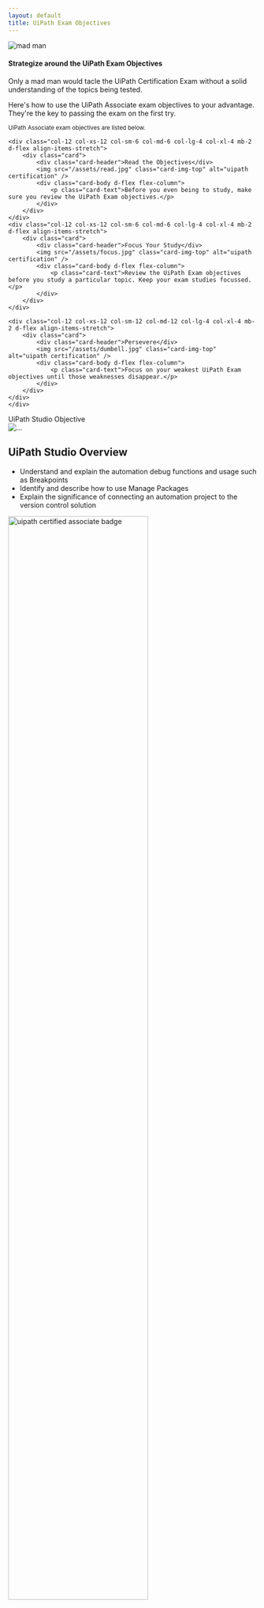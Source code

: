 ```yaml
---
layout: default
title: UiPath Exam Objectives
---
```


<div class="row">


<div class="col-12 mb-2 d-flex align-items-stretch">
   <div class="card mb-3" style="max-width: 540px;">
      <div class="row g-0">
         <div class="col-md-4">
            <img src="/assets/mad.jpg"  alt="mad man">
         </div>
         <div class="col-md-8">
            <div class="card-body">
               <h4>Strategize around the UiPath Exam Objectives</h4>
               <p class="card-text">Only a mad man would tacle the UiPath Certification Exam without a solid understanding of the topics being tested.</p>
               <p class="card-text">Here's how to use the UiPath Associate exam objectives to your advantage. They're the key to passing the exam on the first try.</p>
               <p class="card-text"><small class="text-muted">UiPath Associate exam objectives are listed below.</small></p>
            </div>
         </div>
      </div>
   </div>
</div>
	
	

    <div class="col-12 col-xs-12 col-sm-6 col-md-6 col-lg-4 col-xl-4 mb-2 d-flex align-items-stretch">
        <div class="card">
            <div class="card-header">Read the Objectives</div>
            <img src="/assets/read.jpg" class="card-img-top" alt="uipath certification" />
            <div class="card-body d-flex flex-column">
                <p class="card-text">Before you even being to study, make sure you review the UiPath Exam objectives.</p>
            </div>
        </div>
    </div>
    <div class="col-12 col-xs-12 col-sm-6 col-md-6 col-lg-4 col-xl-4 mb-2 d-flex align-items-stretch">
        <div class="card">
            <div class="card-header">Focus Your Study</div>
            <img src="/assets/focus.jpg" class="card-img-top" alt="uipath certification" />
            <div class="card-body d-flex flex-column">
                <p class="card-text">Review the UiPath Exam objectives before you study a particular topic. Keep your exam studies focussed.</p>
            </div>
        </div>
    </div>

    <div class="col-12 col-xs-12 col-sm-12 col-md-12 col-lg-4 col-xl-4 mb-2 d-flex align-items-stretch">
        <div class="card">
            <div class="card-header">Persevere</div>
            <img src="/assets/dumbell.jpg" class="card-img-top" alt="uipath certification" />
            <div class="card-body d-flex flex-column">
                <p class="card-text">Focus on your weakest UiPath Exam objectives until those weaknesses disappear.</p>
            </div>
        </div>
    </div>
	</div>


<div class="row">
    <div class="col-12 col-xs-12 col-sm-12 col-md-6 col-lg-6 col-xl-6 mb-2 d-flex align-items-stretch">
        <div class="card ">
            <div class="card-header">
                UiPath Studio Objective
            </div>
            <img src="/assets/background-small4.jpg" class="card-img-top" alt="..." />
            <div class="card-body">
                <h2 class="card-title">UiPath Studio Overview</h2>
                <ul>
                    <li class="card-text">Understand and explain the automation debug functions and usage such as Breakpoints</li>
                    <li class="card-text">Identify and describe how to use Manage Packages</li>
                    <li class="card-text">Explain the significance of connecting an automation project to the version control solution</li>
                </ul>
			<p class="text-center">
			<a href="/study-guide-uipath.html">
			<img src="/assets/uipath-certification-study-guide.jpg" class="img-fluid img-thumbnail mx-auto" style="width:75%" alt="uipath certified associate badge">	
			</a>
			</p>
				 
            </div>
        </div>
    </div>
    <div class="col-12 col-xs-12 col-sm-12 col-md-6 col-lg-6 col-xl-6 mb-2 d-flex align-items-stretch">
        <div class="card ">
            <div class="card-header">
                UiPath Programming Basics
            </div>
            <img src="/assets/background-small4.jpg" class="card-img-top" alt="..." />
            <div class="card-body">
                <h2 class="card-title">UiPath Studio Basics – Variables and Arguments</h2>
                <ul>
                    <li class="card-text">Identify the different variable types available in the UiPath Studio Variables panel</li>
                    <li class="card-text">Explain how variables are used, managed, and the best practice for using the variable scope in the UiPath Studio Variables panel</li>
                    <li class="card-text">Describe the difference between using variables versus using arguments</li>
                    <li class="card-text">Explain how arguments are used, managed, and the best practice for using the argument direction in the UiPath Studio Arguments panel</li>
                </ul>
            </div>
        </div>
    </div>

    <div class="col-12 col-xs-12 col-sm-12 col-md-6 col-lg-6 col-xl-6 mb-2 d-flex align-items-stretch">
        <div class="card ">
            <div class="card-header">
                Static and Dynamic Selectors
            </div>
            <img src="/assets/background-small4.jpg" class="card-img-top" alt="..." />
            <div class="card-body">
                <h2 class="card-title">UiPath Studio and Selectors</h2>
                <ul>
                    <li class="card-text">Identify, describe, and demonstrate how dynamic versus static selectors are used</li>
                    <li class="card-text">Identify and describe how partial versus full selectors are used</li>
                    <li class="card-text">Identify and describe how and when to use Anchors</li>
                    <li class="card-text">Demonstrate the use of UI Explorer to modify selectors</li>
                    <li class="card-text">Demonstrate the use a reliable selector</li>
                </ul>
            </div>
        </div>
    </div>

    <div class="col-12 col-xs-12 col-sm-12 col-md-6 col-lg-6 col-xl-6 mb-2 d-flex align-items-stretch">
        <div class="card ">
            <div class="card-header">
                Iterative and Conditional Logic
            </div>
            <img src="/assets/background-small4.jpg" class="card-img-top" alt="..." />
            <div class="card-body">
                <h2 class="card-title">UiPath Studio Programming Concepts – Flow Control</h2>
                <ul>
                    <li class="card-text">Explain how to use control flow activities, workflow types such as sequences and flowcharts, and their functions</li>
                    <li class="card-text">Identify and describe the various control flow activities such as If, Switch, Break, Parallel, While, etc.</li>
                    <li class="card-text">Explain the importance of error handling and how it can be implemented</li>
                </ul>
            </div>
        </div>
    </div>

    <div class="col-12 col-xs-12 col-sm-12 col-md-6 col-lg-6 col-xl-6 mb-2 d-flex align-items-stretch">
        <div class="card ">
            <div class="card-header">
                Strings, Structured Data and DataTables
            </div>
            <img src="/assets/background-small4.jpg" class="card-img-top" alt="..." />
            <div class="card-body">
                <h2 class="card-title">Advanced UiPath Studio – Data Manipulation</h2>
                <ul>
                    <li class="card-text">Describe the importance and reasons why data manipulation is used</li>
                    <li class="card-text">Explain how string manipulations, collections, and datatables are used for data manipulation</li>
                </ul>
            </div>
        </div>
    </div>
 
    <div class="col-12 col-xs-12 col-sm-12 col-md-6 col-lg-6 col-xl-6 mb-2 d-flex align-items-stretch">
        <div class="card ">
            <div class="card-header">
                Robotic Process Automation Fundamentals
            </div>
            <img src="/assets/background-small4.jpg" class="card-img-top" alt="..." />
            <div class="card-body">
                <h2 class="card-title">UiPath Robotic Automation Concepts, Applications and Techniques</h2>
                <ul>
                    <li class="card-text">Identify and explain how to automate e-mail and how email automation is helpful</li>
                    <li class="card-text">Identify and describe Microsoft Excel and datatable functions, and how Excel activities are used for data manipulation</li>
                    <li class="card-text">Describe the functions used to extract data from a .pdf file; for example, using OCR</li>
                </ul>
            </div>
        </div>
    </div>

    <div class="col-12 col-xs-12 col-sm-12 col-md-6 col-lg-6 col-xl-6 mb-2 d-flex align-items-stretch">
        <div class="card ">
            <div class="card-header">
                UiPath Orchestrator
            </div>
            <img src="/assets/background-small4.jpg" class="card-img-top" alt="..." />
            <div class="card-body">
                <h2 class="card-title">An overview of UiPath Orchestrator</h2>
                <ul>
                    <li class="card-text">Describe how to provision attended and unattended robots to UiPath Orchestrator</li>
                    <li class="card-text">Identify and describe how to use UiPath Orchestrator queues and assets</li>
                    <li class="card-text">Identify and explain how packages are published to UiPath Orchestrator in the cloud</li>
                </ul>
            </div>
        </div>
    </div>
</div>
